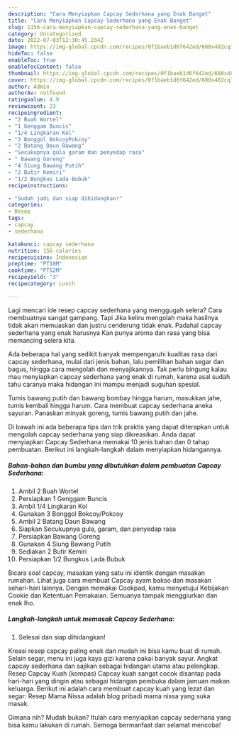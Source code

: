 ```yaml
---
description: "Cara Menyiapkan Capcay Sederhana yang Enak Banget"
title: "Cara Menyiapkan Capcay Sederhana yang Enak Banget"
slug: 1156-cara-menyiapkan-capcay-sederhana-yang-enak-banget
category: Uncategorized
date: 2022-07-03T12:30:45.234Z
image: https://img-global.cpcdn.com/recipes/0f1baeb1d6f642ed/680x482cq70/capcay-sederhana-foto-resep-utama.jpg
hideToc: false
enableToc: true
enableTocContent: false
thumbnail: https://img-global.cpcdn.com/recipes/0f1baeb1d6f642ed/680x482cq70/capcay-sederhana-foto-resep-utama.jpg
cover: https://img-global.cpcdn.com/recipes/0f1baeb1d6f642ed/680x482cq70/capcay-sederhana-foto-resep-utama.jpg
author: Admin
authorAv: notfound
ratingvalue: 4.9
reviewcount: 23
recipeingredient:
- "2 Buah Wortel"
- "1 Genggam Buncis"
- "1/4 Lingkaran Kol"
- "3 Bonggol BokcoyPokcoy"
- "2 Batang Daun Bawang"
- "Secukupnya gula garam dan penyedap rasa"
- " Bawang Goreng"
- "4 Siung Bawang Putih"
- "2 Butir Kemiri"
- "1/2 Bungkus Lada Bubuk"
recipeinstructions:

- "Sudah jadi dan siap dihidangkan!"
categories:
- Resep
tags:
- capcay
- sederhana

katakunci: capcay sederhana 
nutrition: 156 calories
recipecuisine: Indonesian
preptime: "PT10M"
cooktime: "PT52M"
recipeyield: "3"
recipecategory: Lunch

---
```



Lagi mencari ide resep capcay sederhana yang menggugah selera? Cara membuatnya sangat gampang. Tapi Jika keliru mengolah maka hasilnya tidak akan memuaskan dan justru cenderung tidak enak. Padahal capcay sederhana yang enak harusnya Kan punya aroma dan rasa yang bisa memancing selera kita.


Ada beberapa hal yang sedikit banyak mempengaruhi kualitas rasa dari capcay sederhana, mulai dari jenis bahan, lalu pemilihan bahan segar dan bagus, hingga cara mengolah dan menyajikannya. Tak perlu bingung kalau mau menyiapkan capcay sederhana yang enak di rumah, karena asal sudah tahu caranya maka hidangan ini mampu menjadi suguhan spesial.

Tumis bawang putih dan bawang bombay hingga harum, masukkan jahe, tumis kembali hingga harum. Cara membuat capcay sederhana aneka sayuran. Panaskan minyak goreng, tumis bawang putih dan jahe.


Di bawah ini ada beberapa tips dan trik praktis yang dapat diterapkan untuk mengolah capcay sederhana yang siap dikreasikan. Anda dapat menyiapkan Capcay Sederhana memakai 10 jenis bahan dan 0 tahap pembuatan. Berikut ini langkah-langkah dalam menyiapkan hidangannya.

<!--inarticleads1-->

##### Bahan-bahan dan bumbu yang dibutuhkan dalam pembuatan Capcay Sederhana:

1. Ambil 2 Buah Wortel
1. Persiapkan 1 Genggam Buncis
1. Ambil 1/4 Lingkaran Kol
1. Gunakan 3 Bonggol Bokcoy/Pokcoy
1. Ambil 2 Batang Daun Bawang
1. Siapkan Secukupnya gula, garam, dan penyedap rasa
1. Persiapkan  Bawang Goreng
1. Gunakan 4 Siung Bawang Putih
1. Sediakan 2 Butir Kemiri
1. Persiapkan 1/2 Bungkus Lada Bubuk


Bicara soal capcay, masakan yang satu ini identik dengan masakan rumahan. Lihat juga cara membuat Capcay ayam bakso dan masakan sehari-hari lainnya. Dengan memakai Cookpad, kamu menyetujui Kebijakan Cookie dan Ketentuan Pemakaian. Semuanya tampak menggiurkan dan enak lho. 

<!--inarticleads2-->

##### Langkah-langkah untuk memasak Capcay Sederhana:


1. Selesai dan siap dihidangkan!

Kreasi resep capcay paling enak dan mudah ini bisa kamu buat di rumah. Selain segar, menu ini juga kaya gizi karena pakai banyak sayur. Angkat capcay sederhana dan sajikan sebagai hidangan utama atau pelengkap. Resep Capcay Kuah (kompas) Capcay kuah sangat cocok disantap pada hari-hari yang dingin atau sebagai hidangan pembuka dalam jamuan makan keluarga. Berikut ini adalah cara membuat capcay kuah yang lezat dan segar: Resep Mama Nissa adalah blog pribadi mama nissa yang suka masak. 

Gimana nih? Mudah bukan? Itulah cara menyiapkan capcay sederhana yang bisa kamu lakukan di rumah. Semoga bermanfaat dan selamat mencoba!
